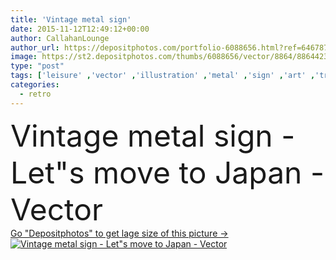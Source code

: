 ```yaml
---
title: 'Vintage metal sign'
date: 2015-11-12T12:49:12+00:00
author: CallahanLounge
author_url: https://depositphotos.com/portfolio-6088656.html?ref=64678756
image: https://st2.depositphotos.com/thumbs/6088656/vector/8864/88644232/api_thumb_450.jpg?forcejpeg=true
type: "post"
tags: ['leisure' ,'vector' ,'illustration' ,'metal' ,'sign' ,'art' ,'travel' ,'summer' ,'change' ,'retro' ,'rusty' ,'vintage' ,'concept' ,'city' ,'moving' ,'away' ,'tourism' ,'vacation' ,'journey' ,'country' ,'motivation' ,'flight' ,'advertising' ,'trip' ,'move' ,'tin' ,'voyage' ,'postcard' ,'leave' ,'60s' ,'japan' ,'visiting' ,'poster' ,'explore' ,'Holidays' ,'tokyo' ,'quote' ,'1950s' ,'relocate' ,'typography' ,'sixties' ,'let' ,'hand drawn' ,'1960s' ,'1940s' ,'fifties' ,'forties' ,'mid century' ]
categories: 
  - retro
---
```

<div aling="center">
            <font size="60"> Vintage metal sign - Let"s move to Japan - Vector</font>   
</div>
<div>
    <a href='https://st2.depositphotos.com/thumbs/6088656/vector/8864/88644232/api_thumb_450.jpg?forcejpeg=true?ref=64678756' target=_blank > Go "Depositphotos" to get lage size of this picture ->
        <img href='https://st2.depositphotos.com/thumbs/6088656/vector/8864/88644232/api_thumb_450.jpg?forcejpeg=true?ref=64678756' src='https://st2.depositphotos.com/6088656/8864/v/950/depositphotos_88644232-stock-illustration-vintage-metal-sign.jpg?forcejpeg=true' alt='Vintage metal sign - Let"s move to Japan - Vector' >
    </a>
</div>
